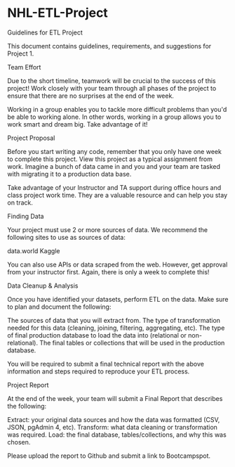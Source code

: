 # NHL-ETL-Project
Guidelines for ETL Project

This document contains guidelines, requirements, and suggestions for Project 1.


Team Effort

Due to the short timeline, teamwork will be crucial to the success of this project! Work closely with your team through all phases of the project to ensure that there are no surprises at the end of the week.

Working in a group enables you to tackle more difficult problems than you'd be able to working alone. In other words, working in a group allows you to work smart and dream big. Take advantage of it!


Project Proposal

Before you start writing any code, remember that you only have one week to complete this project. View this project as a typical assignment from work. Imagine a bunch of data came in and you and your team are tasked with migrating it to a production data base.

Take advantage of your Instructor and TA support during office hours and class project work time. They are a valuable resource and can help you stay on track.


Finding Data

Your project must use 2 or more sources of data. We recommend the following sites to use as sources of data:


data.world
Kaggle


You can also use APIs or data scraped from the web. However, get approval from your instructor first. Again, there is only a week to complete this!


Data Cleanup & Analysis

Once you have identified your datasets, perform ETL on the data. Make sure to plan and document the following:


The sources of data that you will extract from.
The type of transformation needed for this data (cleaning, joining, filtering, aggregating, etc).
The type of final production database to load the data into (relational or non-relational).
The final tables or collections that will be used in the production database.


You will be required to submit a final technical report with the above information and steps required to reproduce your ETL process.


Project Report

At the end of the week, your team will submit a Final Report that describes the following:


Extract: your original data sources and how the data was formatted (CSV, JSON, pgAdmin 4, etc).
Transform: what data cleaning or transformation was required.
Load: the final database, tables/collections, and why this was chosen.


Please upload the report to Github and submit a link to Bootcampspot.


